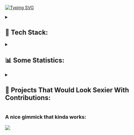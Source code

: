 <div>
    
[![Typing SVG](https://readme-typing-svg.demolab.com?font=Libre+Franklin&color=58a6ff&weight=400&size=17&background=7DCAFF00&duration=1299&multiline=true&center=false&repeat=false&height=135&width=735&lines=Life+is+like+going+the+wrong+way+on+a+moving+sidewalk,;walk...+and+you+stay+put.;In+order+to+get+ahead;You+have+to+HUSTLE!+🏃🏽‍➡️+🏃🏽‍➡️+🏃🏽‍➡️;;-+Casey+Niestat+-)](https://youtu.be/L9VBpbnXhWk?si=8ObrE3ORQ5O7GXPs)

</div>

<details>
<summary><h2>🧰 Tech Stack:</h2></summary>
<div>
    <h4>Primary:</h4>
    <img src="https://github.com/devicons/devicon/blob/master/icons/sass/sass-original.svg" title="SASS" alt="SASS" width="40" height="40"/>&nbsp;
  	<img src="https://github.com/devicons/devicon/blob/master/icons/react/react-original-wordmark.svg" title="React" alt="React" width="40" height="40"/>&nbsp;
 	  <img src="https://github.com/devicons/devicon/blob/master/icons/typescript/typescript-original.svg" title="TypeScript" alt="TypeScript" width="40" height="40"/>&nbsp;
  	<img src="https://github.com/devicons/devicon/blob/master/icons/css3/css3-original.svg"  title="CSS3" alt="CSS" width="40" height="40"/>&nbsp;
  	<img src="https://github.com/devicons/devicon/blob/master/icons/html5/html5-original.svg" title="HTML5" alt="HTML" width="40" height="40"/>&nbsp;
   	<img src="https://github.com/devicons/devicon/blob/master/icons/nodejs/nodejs-original.svg" title="NodeJS" alt="NodeJS" width="40" height="40"/>&nbsp;
    <img src="https://github.com/devicons/devicon/blob/master/icons/express/express-original.svg" title="Express" alt="Express" width="40" height="40"/>&nbsp;
  	<img src="https://github.com/devicons/devicon/blob/master/icons/git/git-original.svg" title="Git" **alt="Git" width="40" height="40"/>&nbsp;
    <img src="https://github.com/devicons/devicon/blob/master/icons/postgresql/postgresql-original.svg" title="PostgreSQL" alt="PostgreSQL" width="40" height="40" />
  <h4>Secondary:</h4>
  	<img src="https://github.com/devicons/devicon/blob/master/icons/mysql/mysql-original-wordmark.svg" title="MySQL"  alt="MySQL" width="40" height="40"/>&nbsp;
    <img src="https://github.com/devicons/devicon/blob/master/icons/amazonwebservices/amazonwebservices-original-wordmark.svg" title="AWS" alt="AWS" width="40" height="40"/>&nbsp;
    <img src="https://github.com/devicons/devicon/blob/master/icons/docker/docker-original-wordmark.svg" title="Docker" alt="Docker" width="40" height="40"/>&nbsp;
  	<img src="https://github.com/devicons/devicon/blob/master/icons/mongodb/mongodb-original-wordmark.svg" title="Mongodb"  alt="Mongodb" width="40" height="40"/>&nbsp;
    <img src="https://github.com/devicons/devicon/blob/master/icons/lodash/lodash-original.svg" title="Lodash" alt="Lodash" width="40" height="40"/>&nbsp;
    <img src="https://github.com/devicons/devicon/blob/master/icons/graphql/graphql-plain.svg" title="GraphQl" alt="GraphQl" width="40" height="40"/>&nbsp;
    <img src="https://github.com/devicons/devicon/blob/master/icons/nextjs/nextjs-original.svg" title="Nextjs" alt="Nextjs" width="40" height="40"/>&nbsp;
    <img src="https://github.com/devicons/devicon/blob/master/icons/svelte/svelte-original.svg" title="Svelte" alt="Svelte" width="40" height="40"/>
		<img src="https://github.com/devicons/devicon/blob/master/icons/nginx/nginx-original.svg" title="Nginx" alt="Nginx" width="40" height="40"/>
</div>
</details>
<details> 
  <summary><h2>📊 Some Statistics:</h2></summary>
  <h3>🥵 | | 🥶 Checkout The Temperature</h3>
  <p>
    <a href="https://github.com/kenshanta/github-readme-streak-stats">
      <!-- Use https://streak-stats.demolab.com or self-host with your own Vercel app - visit https://git.io/streak-stats for instructions -->
      <img title="🔥 Get streak stats for your profile at git.io/streak-stats" alt="kenshanta's streak" src="https://github-readme-streak-stats-9m8ugfa77-denvercoder1.vercel.app/?user=kenshanta&theme=monokai-metallian&hide_border=true"/>
    </a>
  </p>

  <h3>💻 GitHub Profile Statistics</h3>
  <a href="https://github.com/anuraghazra/github-readme-stats"><img alt="kenshanta's Github Statstics" src="https://denvercoder1-github-readme-stats.vercel.app/api/?username=kenshanta&show_icons=true&include_all_commits=true&count_private=true&theme=react&hide_border=true&bg_color=1F222E&title_color=F85D7F&icon_color=F8D866" height="192px"/></a>
  <a href="https://github.com/anuraghazra/github-readme-stats"><img alt="kenshanta's Top Languages" src="https://denvercoder1-github-readme-stats.vercel.app/api/top-langs/?username=kenshanta&langs_count=8&layout=compact&theme=react&hide_border=true&bg_color=1F222E&title_color=F85D7F&icon_color=F8D866&hide=Jupyter%20Notebook,Roff" height="192px"/></a>
  <br/>

<a href="https://github.com/ashutosh00710/github-readme-activity-graph"><img alt="Kenshanta's Activity Graph" src="https://github-readme-activity-graph.vercel.app/graph/?username=kenshanta&bg_color=1F222E&color=F8D866&line=F85D7F&point=FFFFFF&hide_border=true" /></a>

  <h3>⚡ Recent GitHub Activity</h3>

  <!--START_SECTION:activity-->

1. 🎉 Merged PR [#1](https://github.com/kenshanta/sleek-company-portfolio/pull/1) in [kenshanta/sleek-company-portfolio](https://github.com/kenshanta/sleek-company-portfolio)
2. ❌ Closed PR [#5](https://github.com/kenshanta/sh-url-t/pull/5) in [kenshanta/sh-url-t](https://github.com/kenshanta/sh-url-t)
3. 💪 Opened PR [#5](https://github.com/kenshanta/sh-url-t/pull/5) in [kenshanta/sh-url-t](https://github.com/kenshanta/sh-url-t)
4. 🎉 Merged PR [#4](https://github.com/kenshanta/sh-url-t/pull/4) in [kenshanta/sh-url-t](https://github.com/kenshanta/sh-url-t)
   <!--END_SECTION:activity-->
   </details>

<details> 
  <summary><h2>💄 Projects That Would Look Sexier With Contributions:</h2></summary>
    * <i>Check the TODO section in the README.md for the selected project(s)</i>
    <h3>
    <a href="https://github.com/kenshanta/contactz?tab=readme-ov-file#-todo">
     👤 Contactz
    </a>
        </h3>
      <li>
          A startup specializing in providing robust - dashboard like - contacts list. Project Built with ReactJs & Bootstrap
      </li> 
   </details>

### A nice gimmick that kinda works:

![](https://komarev.com/ghpvc/?username=kenshanta&color=orange&style=for-the-badge)
